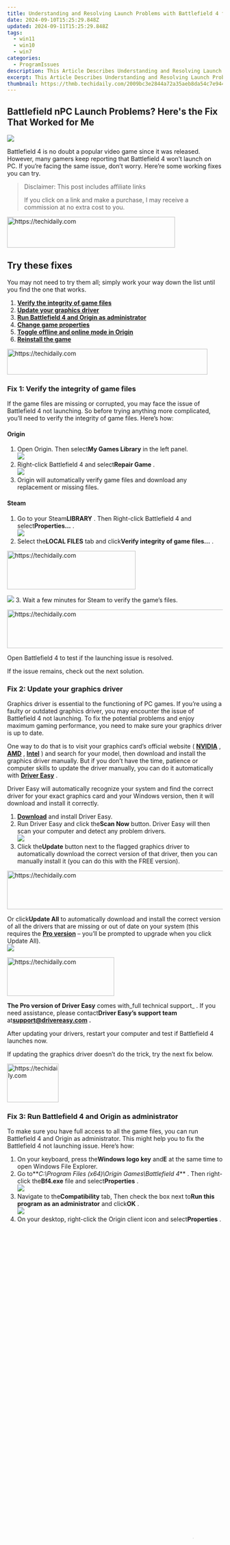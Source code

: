 ```yaml
---
title: Understanding and Resolving Launch Problems with Battlefield 4 for Windows Users
date: 2024-09-10T15:25:29.848Z
updated: 2024-09-11T15:25:29.848Z
tags:
  - win11
  - win10
  - win7
categories:
  - ProgramIssues
description: This Article Describes Understanding and Resolving Launch Problems with Battlefield 4 for Windows Users
excerpt: This Article Describes Understanding and Resolving Launch Problems with Battlefield 4 for Windows Users
thumbnail: https://thmb.techidaily.com/2009bc3e2844a72a35aeb8da54c7e944a8b3e4812872b9ea8cbcc32ac61bea57.jpg
---
```


## Battlefield nPC Launch Problems? Here's the Fix That Worked for Me

![](https://images.drivereasy.com/wp-content/uploads/2022/01/Battlefield-IV-1200x703.jpg)

 Battlefield 4 is no doubt a popular video game since it was released. However, many gamers keep reporting that Battlefield 4 won’t launch on PC. If you’re facing the same issue, don’t worry. Here’re some working fixes you can try.


>  Disclaimer: This post includes affiliate links
>
>  If you click on a link and make a purchase, I may receive a commission at no extra cost to you.
>







<!-- affiliate ads begin -->
<a href="https://aligracehair.sjv.io/c/5597632/2115949/19272" target="_top" id="2115949">
  <img src="//a.impactradius-go.com/display-ad/19272-2115949" border="0" alt="https://techidaily.com" width="392" height="72"/>
</a>
<img height="0" width="0" src="https://aligracehair.sjv.io/i/5597632/2115949/19272" style="position:absolute;visibility:hidden;" border="0" />
<!-- affiliate ads end -->




## Try these fixes

 You may not need to try them all; simply work your way down the list until you find the one that works.

1. **[Verify the integrity of game files](https://tools.techidaily.com/drivereasy/download/)**
2. **[Update your graphics driver](https://tools.techidaily.com/drivereasy/download/)**
3. **[Run Battlefield 4 and Origin as administrator](https://tools.techidaily.com/drivereasy/download/)**
4. **[Change game properties](https://tools.techidaily.com/drivereasy/download/)**
5. **[Toggle offline and online mode in Origin](https://tools.techidaily.com/drivereasy/download/)**
6. **[Reinstall the game](https://tools.techidaily.com/drivereasy/download/)**





<!-- affiliate ads begin -->
<a href="https://bluettius.sjv.io/c/5597632/2139110/17108" target="_top" id="2139110">
  <img src="//a.impactradius-go.com/display-ad/17108-2139110" border="0" alt="https://techidaily.com" width="468" height="60"/>
</a>
<img height="0" width="0" src="https://bluettius.sjv.io/i/5597632/2139110/17108" style="position:absolute;visibility:hidden;" border="0" />
<!-- affiliate ads end -->




### Fix 1: Verify the integrity of game files

 If the game files are missing or corrupted, you may face the issue of Battlefield 4 not launching. So before trying anything more complicated, you’ll need to verify the integrity of game files. Here’s how:

#### **Origin**

1. Open Origin. Then select**My Games Library** in the left panel.  
![](https://images.drivereasy.com/wp-content/uploads/2021/08/origin-my-game-library.jpg)
2. Right-click Battlefield 4 and select**Repair Game** .  
![](https://images.drivereasy.com/wp-content/uploads/2021/08/origin-repair-game.jpg)
3. Origin will automatically verify game files and download any replacement or missing files.

#### **Steam**

1. Go to your Steam**LIBRARY** . Then Right-click Battlefield 4 and select**Properties…** .  
![](https://images.drivereasy.com/wp-content/uploads/2021/08/steam-properties.jpg)
2. Select the**LOCAL FILES** tab and click**Verify integrity of game files…** .  




<!-- affiliate ads begin -->
<a href="https://aligracehair.sjv.io/c/5597632/2115931/19272" target="_top" id="2115931">
  <img src="//a.impactradius-go.com/display-ad/19272-2115931" border="0" alt="https://techidaily.com" width="300" height="90"/>
</a>
<img height="0" width="0" src="https://aligracehair.sjv.io/i/5597632/2115931/19272" style="position:absolute;visibility:hidden;" border="0" />
<!-- affiliate ads end -->




![](https://images.drivereasy.com/wp-content/uploads/2021/08/steam-verify-game-files.jpg)
3. Wait a few minutes for Steam to verify the game’s files.




<!-- affiliate ads begin -->
<a href="https://unicoeye.pxf.io/c/5597632/2134233/18498" target="_top" id="2134233">
  <img src="//a.impactradius-go.com/display-ad/18498-2134233" border="0" alt="https://techidaily.com" width="728" height="90"/>
</a>
<img height="0" width="0" src="https://unicoeye.pxf.io/i/5597632/2134233/18498" style="position:absolute;visibility:hidden;" border="0" />
<!-- affiliate ads end -->





Open Battlefield 4 to test if the launching issue is resolved.

If the issue remains, check out the next solution.

### Fix 2: Update your graphics driver

 Graphics driver is essential to the functioning of PC games. If you’re using a faulty or outdated graphics driver, you may encounter the issue of Battlefield 4 not launching. To fix the potential problems and enjoy maximum gaming performance, you need to make sure your graphics driver is up to date.

 One way to do that is to visit your graphics card’s official website ( **[NVIDIA](https://www.nvidia.com/Download/index.aspx)**  , **[AMD](https://www.amd.com/en/support)**  , **[Intel](https://downloadcenter.intel.com/)**  ) and search for your model, then download and install the graphics driver manually. But if you don’t have the time, patience or computer skills to update the driver manually, you can do it automatically with **[Driver Easy](https://tools.techidaily.com/drivereasy/download/)**  .

 Driver Easy will automatically recognize your system and find the correct driver for your exact graphics card and your Windows version, then it will download and install it correctly.

1. **[Download](https://tools.techidaily.com/drivereasy/download/)**  and install Driver Easy.
2. Run Driver Easy and click the**Scan Now** button. Driver Easy will then scan your computer and detect any problem drivers.  
![](https://images.drivereasy.com/wp-content/uploads/2021/07/scan-18.jpg)
3. Click the**Update** button next to the flagged graphics driver to automatically download the correct version of that driver, then you can manually install it (you can do this with the FREE version).  




<!-- affiliate ads begin -->
<a href="https://ephamedtechinc.pxf.io/c/5597632/2120861/26400?prodsku=Saturn" target="_top" id="2120861">
  <img src="//a.impactradius-go.com/display-ad/26400-2120861" border="0" alt="https://techidaily.com" width="728" height="90"/>
</a>
<img height="0" width="0" src="https://ephamedtechinc.pxf.io/i/5597632/2120861/26400?prodsku=Saturn" style="position:absolute;visibility:hidden;" border="0" />
<!-- affiliate ads end -->





 Or click**Update All** to automatically download and install the correct version of all the drivers that are missing or out of date on your system (this requires the **[Pro version](https://tools.techidaily.com/drivereasy/download/)**  – you’ll be prompted to upgrade when you click Update All).  
![](https://images.drivereasy.com/wp-content/uploads/2021/07/nvidia-geforce-gtx960m-1.jpg)





<!-- affiliate ads begin -->
<a href="https://bluettius.sjv.io/c/5597632/2139120/17108" target="_top" id="2139120">
  <img src="//a.impactradius-go.com/display-ad/17108-2139120" border="0" alt="https://techidaily.com" width="250" height="90"/>
</a>
<img height="0" width="0" src="https://bluettius.sjv.io/i/5597632/2139120/17108" style="position:absolute;visibility:hidden;" border="0" />
<!-- affiliate ads end -->




**The Pro version of Driver Easy** comes with_full technical support_ . If you need assistance, please contact**Driver Easy’s support team** at[**support@drivereasy.com**](https://tools.techidaily.com/drivereasy/download/) **.**

 After updating your drivers, restart your computer and test if Battlefield 4 launches now.

 If updating the graphics driver doesn’t do the trick, try the next fix below.





<!-- affiliate ads begin -->
<a href="https://25home.pxf.io/c/5597632/2123466/16836" target="_top" id="2123466">
  <img src="//a.impactradius-go.com/display-ad/16836-2123466" border="0" alt="https://techidaily.com" width="120" height="90"/>
</a>
<img height="0" width="0" src="https://25home.pxf.io/i/5597632/2123466/16836" style="position:absolute;visibility:hidden;" border="0" />
<!-- affiliate ads end -->




### Fix 3: Run Battlefield 4 and Origin as administrator

 To make sure you have full access to all the game files, you can run Battlefield 4 and Origin as administrator. This might help you to fix the Battlefield 4 not launching issue. Here’s how:

1. On your keyboard, press the**Windows logo key** and**E** at the same time to open Windows File Explorer.
2. Go to**_C:\\Program Files (x64)\\Origin Games\\Battlefield 4_** . Then right-click the**Bf4.exe** file and select**Properties** .  
![](https://images.drivereasy.com/wp-content/uploads/2021/08/Properties1.jpg)
3. Navigate to the**Compatibility** tab, Then check the box next to**Run this program as an administrator** and click**OK** .  
![](https://images.drivereasy.com/wp-content/uploads/2021/08/BF4-properties.jpg)
4. On your desktop, right-click the Origin client icon and select**Properties** .  




<!-- affiliate ads begin -->
<span id="1834903">
					<video width="864" height="1536" style="cursor:pointer"
           poster="//a.impactradius-go.com/display-clicktoplayimage/1834903.png"
           onclick="if(!this.playClicked){this.play();this.setAttribute('controls',true);this.playClicked=true;}">
	   <source src="//a.impactradius-go.com/display-ad/16836-1834903">
	   <img src="//a.impactradius-go.com/display-clicktoplayimage/1834903.png" style="border: none; height: 100%; width: 100%; object-fit: contain">
	</video>
	<div style="width:540px;text-align:center"><a href="javascript:window.open(decodeURIComponent('https%3A%2F%2F25home.pxf.io%2Fc%2F5597632%2F1834903%2F16836'), '_blank');void(0);">Click here</a></div>
</span>
<img height="0" width="0" src="https://imp.pxf.io/i/5597632/1834903/16836" style="position:absolute;visibility:hidden;" border="0" />
<!-- affiliate ads end -->




![](https://images.drivereasy.com/wp-content/uploads/2021/08/origin-properties.jpg)
5. Navigate to the**Compatibility** tab. Then check the box next to**Run this program as an administrator** and click**OK** .  




<!-- affiliate ads begin -->
<a href="https://ursime.pxf.io/c/5597632/2136545/16384" target="_top" id="2136545">
  <img src="//a.impactradius-go.com/display-ad/16384-2136545" border="0" alt="https://techidaily.com" width="728" height="90"/>
</a>
<img height="0" width="0" src="https://ursime.pxf.io/i/5597632/2136545/16384" style="position:absolute;visibility:hidden;" border="0" />
<!-- affiliate ads end -->




![](https://images.drivereasy.com/wp-content/uploads/2021/08/run-origin-as-administrator.jpg)

Check if Battlefield 4 launches properly.

 If this method doesn’t help you resolve the problem, move on to the next fix below.

### Fix 4: Change game properties

 Many players have reported that they fixed the launching issue by changing game properties for Battlefield 4\. It can be done with a few simple clicks via the Origin client. Here’s how:

1. Open Origin and select**My Game Library** .  
![](https://images.drivereasy.com/wp-content/uploads/2021/08/origin-my-game-library.jpg)
2. Right-click Battlefield 4 and select**Game Properties…** .  




<!-- affiliate ads begin -->
<span id="1983471">
					<video width="576" height="240" style="cursor:pointer"
           poster="//a.impactradius-go.com/display-clicktoplayimage/1983471.png"
           onclick="if(!this.playClicked){this.play();this.setAttribute('controls',true);this.playClicked=true;}">
	   <source src="//a.impactradius-go.com/display-ad/22993-1983471">
	   <img src="//a.impactradius-go.com/display-clicktoplayimage/1983471.png" style="border: none; height: 100%; width: 100%; object-fit: contain">
	</video>
	<div style="width:360px;text-align:center"><a href="javascript:window.open(decodeURIComponent('https%3A%2F%2Fhomestyler.sjv.io%2Fc%2F5597632%2F1983471%2F22993'), '_blank');void(0);">Click here</a></div>
</span>
<img height="0" width="0" src="https://imp.pxf.io/i/5597632/1983471/22993" style="position:absolute;visibility:hidden;" border="0" />
<!-- affiliate ads end -->




![](https://images.drivereasy.com/wp-content/uploads/2021/08/origin-game-properties-1.jpg)
3. Under When launching this game, select**Battlefield 4™ (x86)** from the drop-down menu and click**OK** .  
![](https://images.drivereasy.com/wp-content/uploads/2021/08/BF4-86.jpg)
4. Close Origin and start it again.
5. Repeat step1 and step 2, then change game properties back to**Battlefield 4™ (x64)** and click**OK** .  
![](https://images.drivereasy.com/wp-content/uploads/2021/08/bf4-64.jpg)





<!-- affiliate ads begin -->
<a href="https://aligracehair.sjv.io/c/5597632/2135410/19272" target="_top" id="2135410">
  <img src="//a.impactradius-go.com/display-ad/19272-2135410" border="0" alt="https://techidaily.com" width="160" height="90"/>
</a>
<img height="0" width="0" src="https://aligracehair.sjv.io/i/5597632/2135410/19272" style="position:absolute;visibility:hidden;" border="0" />
<!-- affiliate ads end -->




 Restart your computer and check if you can launch Battlefield 4 successfully.

If this fix doesn’t help, go ahead with the next fix below.

### Fix 5: Toggle offline and online mode in Origin

 Another solution that has been proved useful to some players is to set Origin to offline mode and launch Battlefield 4 once that way. Here’s how:

1. Launch Origin. Then click the Origin menu and select**Go Offline** .  
![](https://images.drivereasy.com/wp-content/uploads/2021/08/origin-go-offline.jpg)
2. Run Battlefield 4 in this instance.




<!-- affiliate ads begin -->
<a href="https://bluettius.sjv.io/c/5597632/2139123/17108" target="_top" id="2139123">
  <img src="//a.impactradius-go.com/display-ad/17108-2139123" border="0" alt="https://techidaily.com" width="728" height="90"/>
</a>
<img height="0" width="0" src="https://bluettius.sjv.io/i/5597632/2139123/17108" style="position:absolute;visibility:hidden;" border="0" />
<!-- affiliate ads end -->




3. Once the menu says you’re offline, switch windows to the Origin menu, then click**Go online** .  
![](https://images.drivereasy.com/wp-content/uploads/2021/08/origin-go-online.jpg)
4. Return to the game and try to launch it again.

If Battlefield 4 is still not launching, continue to the next fix below.

### Fix 6: Reinstall the game

 If all methods mentioned above fail to resolve your problem of Battlefield 4 not launching, try reinstalling the game as a last resort. Here’s how:

1. Run the Origin client and select**My Game Library** .  
![](https://images.drivereasy.com/wp-content/uploads/2021/08/my-games-library-origin.jpg)
2. Right-click the**Battlefield 4** tile from the list, and select**Uninstall** .  
![](https://images.drivereasy.com/wp-content/uploads/2021/08/origin-uninstall.jpg)
3. After the process finishes, reinstall the game from Origin.

Check if Battlefield 4 could launch normally.

---

 That’s all. Hopefully one of the listed solutions helps you resolve the Battlefield 4 not launching issue. If you have any other questions or suggestions, feel free to leave us a comment below.

* [games](https://tools.techidaily.com/drivereasy/download/)
* [Origin](https://tools.techidaily.com/drivereasy/download/)

<ins class="adsbygoogle"
     style="display:block"
     data-ad-format="autorelaxed"
     data-ad-client="ca-pub-7571918770474297"
     data-ad-slot="1223367746"></ins>



<ins class="adsbygoogle"
     style="display:block"
     data-ad-client="ca-pub-7571918770474297"
     data-ad-slot="8358498916"
     data-ad-format="auto"
     data-full-width-responsive="true"></ins>





<span class="atpl-alsoreadstyle">Also read:</span>
<div><ul>
<li><a href="https://facebook-videos.techidaily.com/new-2024-approved-the-fast-lane-to-excellent-captioning-a-guide-to-impressive-fb-media-posts/"><u>[New] 2024 Approved The Fast Lane to Excellent Captioning A Guide to Impressive FB Media Posts</u></a></li>
<li><a href="https://instagram-video-files.techidaily.com/new-in-2024-unlock-the-potential-of-your-instagram-content-with-video-edits/"><u>[New] In 2024, Unlock the Potential of Your Instagram Content with Video Edits</u></a></li>
<li><a href="https://youtube-data.techidaily.com/n-2024-viral-vector-tags-keywords-that-power-up-your-social-media-snaps/"><u>[New] In 2024, Viral Vector Tags Keywords that Power Up Your Social Media Snaps</u></a></li>
<li><a href="https://fox-access.techidaily.com/new-step-by-step-guide-to-perfect-gopro-videos-for-2024/"><u>[New] Step-by-Step Guide to Perfect GoPro Videos for 2024</u></a></li>
<li><a href="https://instagram-videos.techidaily.com/updated-in-2024-perfecting-instagram-the-art-of-caption-placement/"><u>[Updated] In 2024, Perfecting Instagram The Art of Caption Placement</u></a></li>
<li><a href="https://article-tips.techidaily.com/updated-unboxing-flight-comprehensive-guide-to-dji-phantom-4/"><u>[Updated] Unboxing Flight Comprehensive Guide to DJI Phantom 4</u></a></li>
<li><a href="https://mondly-stories.techidaily.com/10-minute-blitz-for-fluency-in-urdu-language/"><u>10-Minute Blitz for Fluency in Urdu Language</u></a></li>
<li><a href="https://some-knowledge.techidaily.com/2024-approved-guidelines-for-selecting-an-engaging-movie-trailer-song/"><u>2024 Approved Guidelines for Selecting an Engaging Movie Trailer Song</u></a></li>
<li><a href="https://win-blog.techidaily.com/1722995942138-civilization-6-wont-start-heres-how-to-fix-it-on-windows-10/"><u>Civilization 6 Won't Start? Here’s How to Fix It on Windows 10.</u></a></li>
<li><a href="https://win-blog.techidaily.com/dragon-age-inquisition-not-opening-expert-guide-to-overcome-common-startup-issues/"><u>Dragon Age Inquisition Not Opening: Expert Guide to Overcome Common Startup Issues</u></a></li>
<li><a href="https://win-blog.techidaily.com/effective-fixes-for-when-steam-games-wont-start-after-upgrading-to-windows-11/"><u>Effective Fixes for When Steam Games Won't Start After Upgrading to Windows 11</u></a></li>
<li><a href="https://win-blog.techidaily.com/end-the-frustration-fixed-guide-for-persistent-modern-warfare-s-crashing-problems-in-pc-gaming/"><u>End the Frustration! Fixed Guide for Persistent Modern Warfare S Crashing Problems in PC Gaming</u></a></li>
<li><a href="https://win-blog.techidaily.com/enhanced-bioshock-2-revisited-patched-issues-and-superior-performance-guaranteed/"><u>Enhanced Bioshock 2 Revisited – Patched Issues and Superior Performance Guaranteed</u></a></li>
<li><a href="https://win-blog.techidaily.com/enhancing-baldurs-gate-iii-strategies-to-manage-and-fix-elevated-cpu-usage/"><u>Enhancing Baldur's Gate III - Strategies to Manage and Fix Elevated CPU Usage</u></a></li>
<li><a href="https://program-issues.techidaily.com/expert-advice-diagnosing-and-repairing-the-persistent-dark-mode-glitch-in-rainbow-six-siege-for-windows/"><u>Expert Advice: Diagnosing and Repairing the Persistent Dark Mode Glitch in Rainbow Six Siege for Windows</u></a></li>
<li><a href="https://win-blog.techidaily.com/fixing-ubisoft-connect-issues-a-comprehensive-guide/"><u>Fixing Ubisoft Connect Issues : A Comprehensive Guide</u></a></li>
<li><a href="https://win-blog.techidaily.com/get-ready-to-play-last-epoch-on-pc-addressing-the-release-hurdles-of-2024/"><u>Get Ready to Play Last Epoch on PC – Addressing the Release Hurdles of 2024</u></a></li>
<li><a href="https://win-blog.techidaily.com/getting-past-the-hurdles-with-call-of-duty-modern-warfare-3-launch-issues-and-solutions/"><u>Getting Past the Hurdles with Call of Duty: Modern Warfare 3 Launch Issues & Solutions</u></a></li>
<li><a href="https://win-blog.techidaily.com/how-to-prevent-sony-vegas-pro-from-continuously-crashing/"><u>How to Prevent Sony Vegas Pro From Continuously Crashing</u></a></li>
<li><a href="https://fox-glue.techidaily.com/in-2024-laughter-in-lightboxes-essential-free-image-enhancers/"><u>In 2024, Laughter in Lightboxes Essential Free Image Enhancers</u></a></li>
<li><a href="https://extra-support.techidaily.com/in-2024-optimal-solutions-for-webp-to-jpg-image-transformation/"><u>In 2024, Optimal Solutions for WebP-to-JPG Image Transformation</u></a></li>
<li><a href="https://win-blog.techidaily.com/mastering-the-game-effective-techniques-to-prevent-freezing-in-minecraft-on-your-windows-or-mac-updated-for-players/"><u>Mastering the Game: Effective Techniques to Prevent Freezing in Minecraft on Your Windows or Mac, Updated for Players</u></a></li>
<li><a href="https://win-blog.techidaily.com/no-more-freezes-overcome-ark-community-survivals-pc-downloads-and-play-smoothly-again/"><u>No More Freezes! Overcome ARK: Community Survival's PC Downloads & Play Smoothly Again</u></a></li>
<li><a href="https://win-blog.techidaily.com/overcome-wwe-2k22-stability-issues-expert-fixes-for-your-gaming-pc/"><u>Overcome WWE 2K22 Stability Issues: Expert Fixes for Your Gaming PC</u></a></li>
<li><a href="https://win-blog.techidaily.com/pc-players-rejoice-as-death-stranding-bugs-are-squashed/"><u>PC Players Rejoice as Death Stranding Bugs Are Squashed</u></a></li>
<li><a href="https://buynow-marvelous.techidaily.com/review-of-apples-compact-marvel-the-ipad-mini-5-unveiled/"><u>Review of Apple's Compact Marvel: The iPad Mini 5 Unveiled</u></a></li>
<li><a href="https://win-blog.techidaily.com/scavengers-crashing-on-pc-solved/"><u>Scavengers Crashing On PC [SOLVED]</u></a></li>
<li><a href="https://win-blog.techidaily.com/solve-your-battlenet-wont-open-dilemma-with-these-tips-2024-update/"><u>Solve Your Battle.net Won’t Open Dilemma with These Tips - 2024 Update</u></a></li>
<li><a href="https://program-issues.techidaily.com/step-by-step-guide-resolving-audio-glitches-in-halo-infinite/"><u>Step-by-Step Guide: Resolving Audio Glitches in Halo Infinite</u></a></li>
<li><a href="https://win-solutions.techidaily.com/thwart-endless-freezing-on-earths-new-landscape-today/"><u>Thwart Endless Freezing on Earth's New Landscape Today</u></a></li>
<li><a href="https://win-blog.techidaily.com/troubleshooting-black-desert-online-pc-crashes-solutions-for-smoother-gameplay/"><u>Troubleshooting Black Desert Online PC Crashes: Solutions for Smoother Gameplay</u></a></li>
<li><a href="https://win-howtos.techidaily.com/troubleshooting-monster-hunter-worlds-startup-void-how-to-overcome-total-black-screen-problems/"><u>Troubleshooting Monster Hunter: World's Startup Void - How to Overcome Total Black Screen Problems</u></a></li>
<li><a href="https://win-blog.techidaily.com/troubleshooting-voice-chat-problems-in-among-us-for-windows-users/"><u>Troubleshooting Voice Chat Problems in Among Us for Windows Users</u></a></li>
<li><a href="https://android-pokemon-go.techidaily.com/ultimate-guide-to-get-the-meltan-box-pokemon-go-for-meizu-21-drfone-by-drfone-virtual-android/"><u>Ultimate guide to get the meltan box pokemon go For Meizu 21 | Dr.fone</u></a></li>
<li><a href="https://win-blog.techidaily.com/ultimate-troubleshooting-guide-to-arma-3-crashes-in-2e4-latest-tips-and-hacks/"><u>Ultimate Troubleshooting Guide to Arma 3 Crashes in 2E4 | Latest Tips and Hacks</u></a></li>
<li><a href="https://win-blog.techidaily.com/unraveling-and-resolving-nvidia-geforce-error-0x0003-a-detailed-tutorial/"><u>Unraveling and Resolving NVIDIA GeForce Error 0X0003: A Detailed Tutorial</u></a></li>
<li><a href="https://win-blog.techidaily.com/users-can-now-log-into-origin-after-fixing-previous-online-connection-hurdle/"><u>Users Can Now Log Into Origin After Fixing Previous Online Connection Hurdle</u></a></li>
</ul></div>




